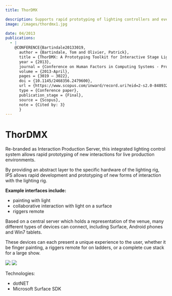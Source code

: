 ```yaml
---
title: ThorDMX

description: Supports rapid prototyping of lighting controllers and event technology with mobile and physical computing.
image: /images/thordmx1.jpg

date: 04/2013
publications:
  - |
    @CONFERENCE{Bartindale20133019,
      author = {Bartindale, Tom and Olivier, Patrick},
      title = {ThorDMX: A Prototyping Toolkit for Interactive Stage Lighting Control},
      year = {2013},
      journal = {Conference on Human Factors in Computing Systems - Proceedings},
      volume = {2013-April},
      pages = {3019 – 3022},
      doi = {10.1145/2468356.2479600},
      url = {https://www.scopus.com/inward/record.uri?eid=2-s2.0-84893279271&doi=10.1145%2f2468356.2479600&partnerID=40&md5=a49be6617ae7d494ff9d137d69f01053},
      type = {Conference paper},
      publication_stage = {Final},
      source = {Scopus},
      note = {Cited by: 3}
      }
---
```


# ThorDMX

Re-branded as Interaction Production Server, this integrated lighting control system allows rapid prototyping of new interactions for live production environments.

By providing an abstract layer to the specific hardware of the lighting rig, IPS allows rapid development and prototyping of new forms of interaction with the lighting rig.

**Example interfaces include:**

- painting with light
- collaborative interaction with light on a surface
- riggers remote

Based on a central server which holds a representation of the venue, many different types of devices can connect, including Surface, Android phones and Win7 tablets.

These devices can each present a unique experience to the user, whether it be finger painting, a riggers remote for on ladders, or a complete cue stack for a large show.

![](/images/thordmx2.jpg)
![](/images/thordmx3.jpg)

<!-- Find out more by visiting [http://ips.codeplex.com/](http://ips.codeplex.com/) -->

Technologies:

- dotNET
- Microsoft Surface SDK
